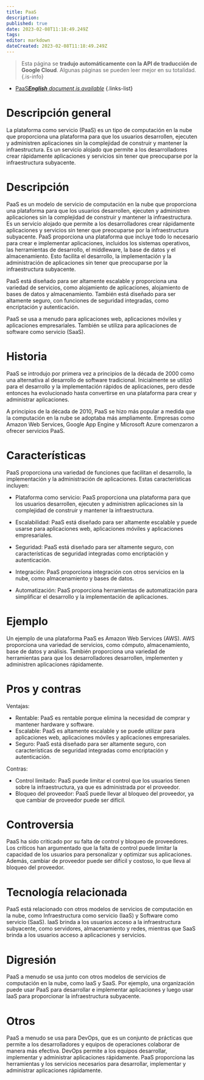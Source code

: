 ```yaml
---
title: PaaS
description: 
published: true
date: 2023-02-08T11:18:49.249Z
tags: 
editor: markdown
dateCreated: 2023-02-08T11:18:49.249Z
---
```


> Esta página se **tradujo automáticamente con la API de traducción de Google Cloud**.
Algunas páginas se pueden leer mejor en su totalidad.{.is-info}



- [PaaS***English** document is available*](/en/Knowledge-base/Dictionary/paas)
{.links-list}


# Descripción general
La plataforma como servicio (PaaS) es un tipo de computación en la nube que proporciona una plataforma para que los usuarios desarrollen, ejecuten y administren aplicaciones sin la complejidad de construir y mantener la infraestructura. Es un servicio alojado que permite a los desarrolladores crear rápidamente aplicaciones y servicios sin tener que preocuparse por la infraestructura subyacente.

# Descripción
PaaS es un modelo de servicio de computación en la nube que proporciona una plataforma para que los usuarios desarrollen, ejecuten y administren aplicaciones sin la complejidad de construir y mantener la infraestructura. Es un servicio alojado que permite a los desarrolladores crear rápidamente aplicaciones y servicios sin tener que preocuparse por la infraestructura subyacente. PaaS proporciona una plataforma que incluye todo lo necesario para crear e implementar aplicaciones, incluidos los sistemas operativos, las herramientas de desarrollo, el middleware, la base de datos y el almacenamiento. Esto facilita el desarrollo, la implementación y la administración de aplicaciones sin tener que preocuparse por la infraestructura subyacente.

PaaS está diseñado para ser altamente escalable y proporciona una variedad de servicios, como alojamiento de aplicaciones, alojamiento de bases de datos y almacenamiento. También está diseñado para ser altamente seguro, con funciones de seguridad integradas, como encriptación y autenticación.

PaaS se usa a menudo para aplicaciones web, aplicaciones móviles y aplicaciones empresariales. También se utiliza para aplicaciones de software como servicio (SaaS).

# Historia
PaaS se introdujo por primera vez a principios de la década de 2000 como una alternativa al desarrollo de software tradicional. Inicialmente se utilizó para el desarrollo y la implementación rápidos de aplicaciones, pero desde entonces ha evolucionado hasta convertirse en una plataforma para crear y administrar aplicaciones.

A principios de la década de 2010, PaaS se hizo más popular a medida que la computación en la nube se adoptaba más ampliamente. Empresas como Amazon Web Services, Google App Engine y Microsoft Azure comenzaron a ofrecer servicios PaaS.

# Características
PaaS proporciona una variedad de funciones que facilitan el desarrollo, la implementación y la administración de aplicaciones. Estas características incluyen:

- Plataforma como servicio: PaaS proporciona una plataforma para que los usuarios desarrollen, ejecuten y administren aplicaciones sin la complejidad de construir y mantener la infraestructura.

- Escalabilidad: PaaS está diseñado para ser altamente escalable y puede usarse para aplicaciones web, aplicaciones móviles y aplicaciones empresariales.

- Seguridad: PaaS está diseñado para ser altamente seguro, con características de seguridad integradas como encriptación y autenticación.

- Integración: PaaS proporciona integración con otros servicios en la nube, como almacenamiento y bases de datos.

- Automatización: PaaS proporciona herramientas de automatización para simplificar el desarrollo y la implementación de aplicaciones.

# Ejemplo
Un ejemplo de una plataforma PaaS es Amazon Web Services (AWS). AWS proporciona una variedad de servicios, como cómputo, almacenamiento, base de datos y análisis. También proporciona una variedad de herramientas para que los desarrolladores desarrollen, implementen y administren aplicaciones rápidamente.

# Pros y contras
Ventajas:
- Rentable: PaaS es rentable porque elimina la necesidad de comprar y mantener hardware y software.
- Escalable: PaaS es altamente escalable y se puede utilizar para aplicaciones web, aplicaciones móviles y aplicaciones empresariales.
- Seguro: PaaS está diseñado para ser altamente seguro, con características de seguridad integradas como encriptación y autenticación.

Contras:
- Control limitado: PaaS puede limitar el control que los usuarios tienen sobre la infraestructura, ya que es administrada por el proveedor.
- Bloqueo del proveedor: PaaS puede llevar al bloqueo del proveedor, ya que cambiar de proveedor puede ser difícil.

# Controversia
PaaS ha sido criticado por su falta de control y bloqueo de proveedores. Los críticos han argumentado que la falta de control puede limitar la capacidad de los usuarios para personalizar y optimizar sus aplicaciones. Además, cambiar de proveedor puede ser difícil y costoso, lo que lleva al bloqueo del proveedor.

# Tecnología relacionada
PaaS está relacionado con otros modelos de servicios de computación en la nube, como Infraestructura como servicio (IaaS) y Software como servicio (SaaS). IaaS brinda a los usuarios acceso a la infraestructura subyacente, como servidores, almacenamiento y redes, mientras que SaaS brinda a los usuarios acceso a aplicaciones y servicios.

# Digresión
PaaS a menudo se usa junto con otros modelos de servicios de computación en la nube, como IaaS y SaaS. Por ejemplo, una organización puede usar PaaS para desarrollar e implementar aplicaciones y luego usar IaaS para proporcionar la infraestructura subyacente.

# Otros
PaaS a menudo se usa para DevOps, que es un conjunto de prácticas que permite a los desarrolladores y equipos de operaciones colaborar de manera más efectiva. DevOps permite a los equipos desarrollar, implementar y administrar aplicaciones rápidamente. PaaS proporciona las herramientas y los servicios necesarios para desarrollar, implementar y administrar aplicaciones rápidamente.